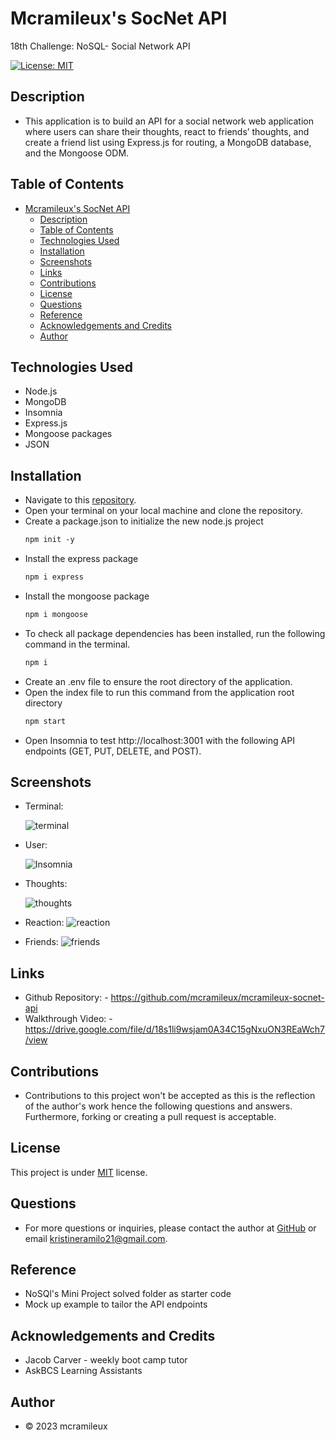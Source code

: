 # Mcramileux's SocNet API
18th Challenge: NoSQL- Social Network API

[![License: MIT](https://img.shields.io/badge/License-MIT-blue.svg)](https://opensource.org/licenses/MIT)

## Description
- This application is to build an API for a social network web application where users can share their thoughts, react to friends’ thoughts, and create a friend list using Express.js for routing, a MongoDB database, and the Mongoose ODM.

## Table of Contents
- [Mcramileux's SocNet API](#mcramileuxs-socnet-api)
  - [Description](#description)
  - [Table of Contents](#table-of-contents)
  - [Technologies Used](#technologies-used)
  - [Installation](#installation)
  - [Screenshots](#screenshots)
  - [Links](#links)
  - [Contributions](#contributions)
  - [License](#license)
  - [Questions](#questions)
  - [Reference](#reference)
  - [Acknowledgements and Credits](#acknowledgements-and-credits)
  - [Author](#author)

## Technologies Used
- Node.js
- MongoDB
- Insomnia
- Express.js
- Mongoose packages
- JSON

## Installation
- Navigate to this [repository](https://github.com/mcramileux/mcramileux-socnet-api).
- Open your terminal on your local machine and clone the repository.
- Create a package.json to initialize the new node.js project
  ```md
  npm init -y 
  ```
- Install the express package
  ```md
  npm i express
  ```
- Install the mongoose package
  ```md
  npm i mongoose
  ```
- To check all package dependencies has been installed, run the following command in the terminal.
  ```md
  npm i 
  ```
- Create an .env file to ensure the root directory of the application.
- Open the index file to run this command from the application root directory
  ```md 
  npm start
  ```
- Open Insomnia to test http://localhost:3001 with the following API endpoints (GET, PUT, DELETE, and POST).

## Screenshots

- Terminal:
  
  ![terminal](https://github.com/mcramileux/mcramileux-socnet-api/assets/122607160/a8ab6d9c-2e14-470e-8dc8-454d8f2b1a6a)

- User:
  
  ![Insomnia](https://github.com/mcramileux/mcramileux-socnet-api/assets/122607160/0e3ba811-f0ef-46e5-a9a5-8014938eb597)  

- Thoughts:

  ![thoughts](https://github.com/mcramileux/mcramileux-socnet-api/assets/122607160/c0124f60-cc71-46de-a9b1-848f7918ba99)

- Reaction:
  ![reaction](https://github.com/mcramileux/mcramileux-socnet-api/assets/122607160/411e77db-e2ae-41c6-9d34-a1b50fafdd64)

- Friends:
  ![friends](https://github.com/mcramileux/mcramileux-socnet-api/assets/122607160/4f50b8c6-e277-4576-b2aa-6367e604e6ba)

## Links
- Github Repository: - https://github.com/mcramileux/mcramileux-socnet-api
- Walkthrough Video: - https://drive.google.com/file/d/18s1li9wsjam0A34C15gNxuON3REaWch7/view

## Contributions
* Contributions to this project won't be accepted as this is the reflection of the author's work hence the following questions and answers. Furthermore, forking or creating a pull request is acceptable.

## License
This project is under [MIT](https://choosealicense.com/licenses/mit/) license.

## Questions
* For more questions or inquiries, please contact the author at [GitHub](https://github.com/mcramileux) or email kristineramilo21@gmail.com.

## Reference
- NoSQl's Mini Project solved folder as starter code
- Mock up example to tailor the API endpoints

## Acknowledgements and Credits
- Jacob Carver - weekly boot camp tutor
- AskBCS Learning Assistants
  
## Author
- © 2023 mcramileux 
